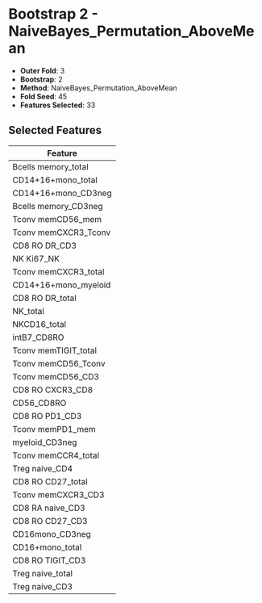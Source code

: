 # Bootstrap 2 - NaiveBayes_Permutation_AboveMean

- **Outer Fold**: 3
- **Bootstrap**: 2
- **Method**: NaiveBayes_Permutation_AboveMean
- **Fold Seed**: 45
- **Features Selected**: 33

## Selected Features

| Feature |
|---------|
| Bcells memory_total |
| CD14+16+mono_total |
| CD14+16+mono_CD3neg |
| Bcells memory_CD3neg |
| Tconv memCD56_mem |
| Tconv memCXCR3_Tconv |
| CD8 RO DR_CD3 |
| NK Ki67_NK |
| Tconv memCXCR3_total |
| CD14+16+mono_myeloid |
| CD8 RO DR_total |
| NK_total |
| NKCD16_total |
| intB7_CD8RO |
| Tconv memTIGIT_total |
| Tconv memCD56_Tconv |
| Tconv memCD56_CD3 |
| CD8 RO CXCR3_CD8 |
| CD56_CD8RO |
| CD8 RO PD1_CD3 |
| Tconv memPD1_mem |
| myeloid_CD3neg |
| Tconv memCCR4_total |
| Treg naive_CD4 |
| CD8 RO CD27_total |
| Tconv memCXCR3_CD3 |
| CD8 RA naive_CD3 |
| CD8 RO CD27_CD3 |
| CD16mono_CD3neg |
| CD16+mono_total |
| CD8 RO TIGIT_CD3 |
| Treg naive_total |
| Treg naive_CD3 |
